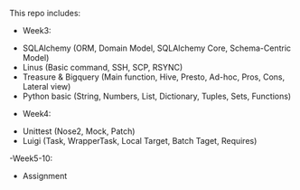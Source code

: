 This repo includes:
- Week3:
+ SQLAlchemy (ORM, Domain Model, SQLAlchemy Core, Schema-Centric Model)
+ Linus (Basic command, SSH, SCP, RSYNC)
+ Treasure & Bigquery (Main function, Hive, Presto, Ad-hoc, Pros, Cons, Lateral view)
+ Python basic (String, Numbers, List, Dictionary, Tuples, Sets, Functions)

- Week4:
+ Unittest (Nose2, Mock, Patch)
+ Luigi (Task, WrapperTask, Local Target, Batch Taget, Requires)

-Week5-10:
+ Assignment